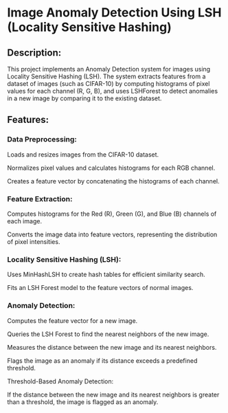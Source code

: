 # Image Anomaly Detection Using LSH (Locality Sensitive Hashing)
## Description:

This project implements an Anomaly Detection system for images using Locality Sensitive Hashing (LSH). The system extracts features from a dataset of images (such as CIFAR-10) by computing histograms of pixel values for each channel (R, G, B), and uses LSHForest to detect anomalies in a new image by comparing it to the existing dataset.

## Features:

### Data Preprocessing:

Loads and resizes images from the CIFAR-10 dataset.

Normalizes pixel values and calculates histograms for each RGB channel.

Creates a feature vector by concatenating the histograms of each channel.

### Feature Extraction:

Computes histograms for the Red (R), Green (G), and Blue (B) channels of each image.

Converts the image data into feature vectors, representing the distribution of pixel intensities.

### Locality Sensitive Hashing (LSH):

Uses MinHashLSH to create hash tables for efficient similarity search.

Fits an LSH Forest model to the feature vectors of normal images.

### Anomaly Detection:

Computes the feature vector for a new image.

Queries the LSH Forest to find the nearest neighbors of the new image.

Measures the distance between the new image and its nearest neighbors.

Flags the image as an anomaly if its distance exceeds a predefined threshold.

Threshold-Based Anomaly Detection:

If the distance between the new image and its nearest neighbors is greater than a threshold, the image is flagged as an anomaly.
